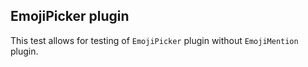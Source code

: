 ## EmojiPicker plugin

This test allows for testing of `EmojiPicker` plugin without `EmojiMention` plugin.
